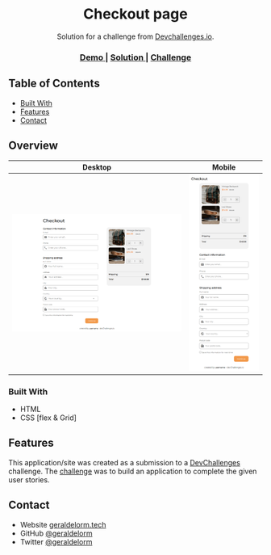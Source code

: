 <!-- Please update value in the {}  -->

<h1 align="center">Checkout page</h1>

<div align="center">
   Solution for a challenge from  <a href="http://devchallenges.io" target="_blank">Devchallenges.io</a>.
</div>

<div align="center">
  <h3>
    <a href="https://checkoutpg.vercel.app/">
      Demo
    </a>
    <span> | </span>
    <a href="https://github.com/geraldelorm/checkout-page">
      Solution
    </a>
    <span> | </span>
    <a href="https://devchallenges.io/challenges/0J1NxxGhOUYVqihwegfO">
      Challenge
    </a>
  </h3>
</div>

<!-- TABLE OF CONTENTS -->

## Table of Contents

- [Built With](#built-with)
- [Features](#features)
- [Contact](#contact)

<!-- OVERVIEW -->

## Overview

|                                        Desktop                                        |                                        Mobile                                         |
| :-----------------------------------------------------------------------------------: | :-----------------------------------------------------------------------------------: |
| ![screenshot](https://github.com/geraldelorm/checkout-page/blob/main/img/screen1.png) | ![screenshot](https://github.com/geraldelorm/checkout-page/blob/main/img/screen2.png) |

### Built With

<!-- This section should list any major frameworks that you built your project using. Here are a few examples.-->

- HTML
- CSS [flex & Grid]

## Features

<!-- List the features of your application or follow the template. Don't share the figma file here :) -->

This application/site was created as a submission to a [DevChallenges](https://devchallenges.io/challenges) challenge. The [challenge](https://devchallenges.io/challenges/0J1NxxGhOUYVqihwegfO) was to build an application to complete the given user stories.

## Contact

- Website [geraldelorm.tech](https://geraldelorm.tech)
- GitHub [@geraldelorm](https://github.com/geraldelorm)
- Twitter [@geraldelorm](https://twitter.com/geraldelorm)
